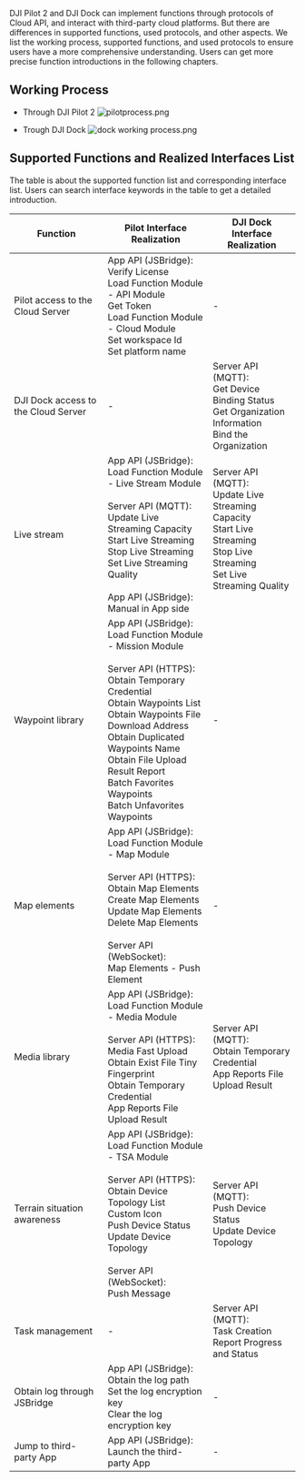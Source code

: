 DJI Pilot 2 and DJI Dock can implement functions through protocols of Cloud API, and interact with third-party cloud platforms. But there are differences in supported functions, used protocols, and other aspects. We list the working process, supported functions, and used protocols to ensure users have a more comprehensive understanding. Users can get more precise function introductions in the following chapters. 

## Working Process

* Through DJI Pilot 2
![pilotprocess.png](https://terra-1-g.djicdn.com/84f990b0bbd145e6a3930de0c55d3b2b/admin/doc/e7b0e088-8282-49f6-9384-f461f870f5c9.png)

* Trough DJI Dock
![dock working process.png](https://terra-1-g.djicdn.com/84f990b0bbd145e6a3930de0c55d3b2b/admin/doc/82db205f-6d52-4310-ae5e-fd6ff288ccfb.png)


## Supported Functions and Realized Interfaces List

The table is about the supported function list and corresponding interface list. Users can search interface keywords in the table to get a detailed introduction.

<table align="center">
<thead>
   <tr>
        <th>Function</th>
        <th>Pilot Interface Realization</th>
        <th>DJI Dock Interface Realization</th>
    </tr>
</thead>
<tbody>
    <tr>
        <td>Pilot access to the Cloud Server</td>
        <td>App API (JSBridge):<br/>Verify License<br/>Load Function Module - API Module<br/>Get Token<br/>Load Function Module - Cloud Module<br/>Set workspace Id<br/>Set platform name<br/></td>
        <td>-</td>
    </tr>
    <tr>
        <td>DJI Dock access to the Cloud Server</td>
        <td>-</td>
        <td>Server API (MQTT):<br/>Get Device Binding Status<br/>Get Organization Information<br/>Bind the Organization<br/></td>
    </tr>
    <tr>
        <td>Live stream</td>
        <td>App API (JSBridge):<br/>Load Function Module - Live Stream Module<br/><br/>Server API (MQTT):<br/>Update Live Streaming Capacity<br/>Start Live Streaming<br/>Stop Live Streaming<br/>Set Live Streaming Quality<br/><br/>App API (JSBridge):<br/>Manual in App side</td>
        <td>Server API (MQTT):<br/>Update Live Streaming Capacity<br/>Start Live Streaming<br/>Stop Live Streaming<br/>Set Live Streaming Quality<br/><br/></td>
    </tr>
    <tr>
        <td>Waypoint library</td>
        <td>App API (JSBridge):<br/>Load Function Module - Mission Module<br/><br/>Server API (HTTPS):<br/>Obtain Temporary Credential<br/>Obtain Waypoints List<br/>Obtain Waypoints File Download Address<br/>Obtain Duplicated Waypoints Name<br/>Obtain File Upload Result Report<br/>Batch Favorites Waypoints<br/>Batch Unfavorites Waypoints<br/></td>
        <td>-</td>
    </tr>
    <tr>
        <td>Map elements</td>
        <td>App API (JSBridge):<br/>Load Function Module - Map Module<br/><br/>Server API (HTTPS):<br/>Obtain Map Elements<br/>Create Map Elements<br/>Update Map Elements<br/>Delete Map Elements<br/><br/>Server API (WebSocket): <br/>Map Elements - Push Element<br/></td>
        <td>-</td>
    </tr>
    <tr>
        <td>Media library</td>
        <td>App API (JSBridge):<br/>Load Function Module - Media Module<br/><br/>Server API (HTTPS):<br/>Media Fast Upload<br/>Obtain Exist File Tiny Fingerprint<br/>Obtain Temporary Credential<br/>App Reports File Upload Result<br/></td>
        <td>Server API (MQTT): <br/>Obtain Temporary Credential<br/>App Reports File Upload Result</td>
    </tr>
    <tr>
        <td>Terrain situation awareness</td>
        <td>App API (JSBridge):<br/>Load Function Module - TSA Module<br/><br/>Server API (HTTPS):<br/>Obtain Device Topology List<br/>Custom Icon<br/>Push Device Status<br/>Update Device Topology<br/><br/>Server API (WebSocket): <br/>Push Message</td>
        <td>Server API (MQTT): <br/>Push Device Status<br/>Update Device Topology</td>
    </tr>
    <tr>
        <td>Task management</td>
        <td>-</td>
        <td>Server API (MQTT): <br/>Task Creation<br/>Report Progress and Status</td>
    </tr>
    <tr>
        <td>Obtain log through JSBridge</td>
        <td>App API (JSBridge):<br/>Obtain the  log path<br/>Set the log  encryption key<br/>Clear the log encryption key </td>
        <td>-</td>
    </tr>
    <tr>
        <td>Jump to third-party App</td>
        <td>App API (JSBridge):<br/>Launch the third-party App</td>
        <td>-</td>
    </tr>
</tbody>
</table>

